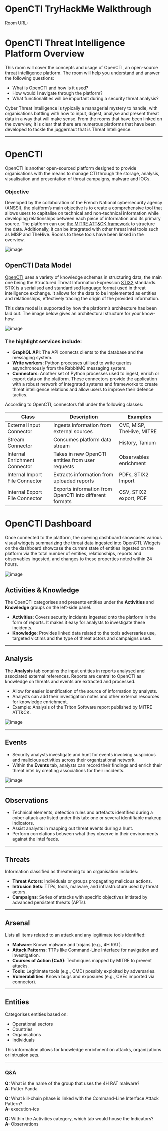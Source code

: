 # OpenCTI TryHackMe Walkthrough

Room URL: 

# OpenCTI Threat Intelligence Platform Overview

This room will cover the concepts and usage of OpenCTI, an open-source threat intelligence platform. The room will help you understand and answer the following questions:

- What is OpenCTI and how is it used?
- How would I navigate through the platform?
- What functionalities will be important during a security threat analysis?

Cyber Threat Intelligence is typically a managerial mystery to handle, with organisations battling with how to input, digest, analyse and present threat data in a way that will make sense. From the rooms that have been linked on the overview, it is clear that there are numerous platforms that have been developed to tackle the juggernaut that is Threat Intelligence.

---
# OpenCTI

OpenCTI is another open-sourced platform designed to provide organisations with the means to manage CTI through the storage, analysis, visualisation and presentation of threat campaigns, malware and IOCs.

### Objective

Developed by the collaboration of the French National cybersecurity agency (ANSSI), the platform’s main objective is to create a comprehensive tool that allows users to capitalise on technical and non-technical information while developing relationships between each piece of information and its primary source. The platform can use [the MITRE ATT&CK framework](https://tryhackme.com/room/mitre) to structure the data. Additionally, it can be integrated with other threat intel tools such as MISP and TheHive. Rooms to these tools have been linked in the overview.

![image](https://github.com/user-attachments/assets/dfa6dde8-f913-41ee-8fcd-7030f88423ce)

## OpenCTI Data Model

[OpenCTI](https://www.opencti.io/) uses a variety of knowledge schemas in structuring data, the main one being the Structured Threat Information Expression [STIX2](https://oasis-open.github.io/cti-documentation/stix/intro) standards. STIX is a serialised and standardised language format used in threat intelligence exchange. It allows for the data to be implemented as entities and relationships, effectively tracing the origin of the provided information.

This data model is supported by how the platform’s architecture has been laid out. The image below gives an architectural structure for your know-how.

![image](https://github.com/user-attachments/assets/ca7460be-675d-4e62-beba-e56470140945)

### The highlight services include:

- **GraphQL API**: The API connects clients to the database and the messaging system.
- **Write workers**: Python processes utilised to write queries asynchronously from the RabbitMQ messaging system.
- **Connectors**: Another set of Python processes used to ingest, enrich or export data on the platform. These connectors provide the application with a robust network of integrated systems and frameworks to create threat intelligence relations and allow users to improve their defence tactics.

According to OpenCTI, connectors fall under the following classes:

| Class                          | Description                                               | Examples                          |
|-------------------------------|-----------------------------------------------------------|-----------------------------------|
| External Input Connector      | Ingests information from external sources                | CVE, MISP, TheHive, MITRE         |
| Stream Connector              | Consumes platform data stream                            | History, Tanium                   |
| Internal Enrichment Connector | Takes in new OpenCTI entities from user requests         | Observables enrichment            |
| Internal Import File Connector| Extracts information from uploaded reports               | PDFs, STIX2 Import                |
| Internal Export File Connector| Exports information from OpenCTI into different formats  | CSV, STIX2 export, PDF            |



# OpenCTI Dashboard

Once connected to the platform, the opening dashboard showcases various visual widgets summarizing the threat data ingested into OpenCTI. Widgets on the dashboard showcase the current state of entities ingested on the platform via the total number of entities, relationships, reports and observables ingested, and changes to these properties noted within 24 hours.

![image](https://github.com/user-attachments/assets/0d1a2dfb-dc6a-443d-bbb4-3ac771714abd)

## Activities & Knowledge

The OpenCTI categorises and presents entities under the **Activities** and **Knowledge** groups on the left-side panel. 

- **Activities**: Covers security incidents ingested onto the platform in the form of reports. It makes it easy for analysts to investigate these incidents. 
- **Knowledge**: Provides linked data related to the tools adversaries use, targeted victims and the type of threat actors and campaigns used.


---

## Analysis

The **Analysis** tab contains the input entities in reports analysed and associated external references. Reports are central to OpenCTI as knowledge on threats and events are extracted and processed. 

- Allow for easier identification of the source of information by analysts. 
- Analysts can add their investigation notes and other external resources for knowledge enrichment. 
- Example: Analysis of the Triton Software report published by MITRE ATT&CK.

![image](https://github.com/user-attachments/assets/eef6874c-954e-4566-a32a-0ffcf38abc00)

---

## Events

- Security analysts investigate and hunt for events involving suspicious and malicious activities across their organizational network.
- Within the **Events** tab, analysts can record their findings and enrich their threat intel by creating associations for their incidents.

![image](https://github.com/user-attachments/assets/a7e7830e-84b7-49af-b9e7-0dc04b283eaf)

---

## Observations

- Technical elements, detection rules and artefacts identified during a cyber attack are listed under this tab: one or several identifiable makeup indicators.
- Assist analysts in mapping out threat events during a hunt.
- Perform correlations between what they observe in their environments against the intel feeds.

---

## Threats

Information classified as threatening to an organisation includes:

- **Threat Actors**: Individuals or groups propagating malicious actions.
- **Intrusion Sets**: TTPs, tools, malware, and infrastructure used by threat actors.
- **Campaigns**: Series of attacks with specific objectives initiated by advanced persistent threats (APTs).

---

## Arsenal

Lists all items related to an attack and any legitimate tools identified:

- **Malware**: Known malware and trojans (e.g., 4H RAT).
- **Attack Patterns**: TTPs like Command-Line Interface for navigation and investigation.
- **Courses of Action (CoA)**: Techniques mapped by MITRE to prevent attacks.
- **Tools**: Legitimate tools (e.g., CMD) possibly exploited by adversaries.
- **Vulnerabilities**: Known bugs and exposures (e.g., CVEs imported via connector).

---

## Entities

Categorises entities based on:

- Operational sectors
- Countries
- Organisations
- Individuals

This information allows for knowledge enrichment on attacks, organizations or intrusion sets.

---

### Q&A

**Q:** What is the name of the group that uses the 4H RAT malware?  
**A:** Putter Panda

**Q:** What kill-chain phase is linked with the Command-Line Interface Attack Pattern?  
**A:** execution-ics

**Q:** Within the Activities category, which tab would house the Indicators?  
**A:** Observations
